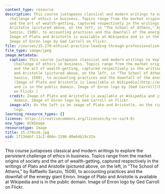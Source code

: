 ```yaml
---
content_type: resource
description: This course juxtaposes classical and modern writings to explore the persistent
  challenge of ethics in business. Topics range from the market origins of society
  and the art of wealth-getting, captured respectively in the writings of Plato and
  Aristotle (pictured above, on the left, in "The School of Athens," by Raffaello
  Sanzio, 1509), to accounting practices and the downfall of the energy giant Enron.
  Image of Plato and Aristotle is available at Wikipedia and is in the public domain.
  Image of Enron logo by Ged Carroll on Flickr.
file: /courses/15-270-ethical-practice-leading-through-professionalism-social-responsibility-and-system-design-spring-2016/1f13debf11c2d66e1596d0e64b19c32a_15-270s16.jpg
file_type: image/jpeg
image_metadata:
  caption: This course juxtaposes classical and modern writings to explore the persistent
    challenge of ethics in business. Topics range from the market origins of society
    and the art of wealth-getting, captured respectively in the writings of Plato
    and Aristotle (pictured above, on the left, in "The School of Athens," by Raffaello
    Sanzio, 1509), to accounting practices and the downfall of the energy giant Enron.
    (Image of Plato and Aristotle is [available at Wikipedia](http://en.wikipedia.org/wiki/File:Sanzio_01_Plato_Aristotle.jpg)
    and is in the public domain. Image of Enron logo by [Ged Carroll](http://www.flickr.com/photos/renaissancechambara/4337585957/)
    on Flickr.)
  credit: Image of Plato and Aristotle is available at Wikipedia and is in the public
    domain. Image of Enron logo by Ged Carroll on Flickr.
  image-alt: On the left is an image of Plato and Aristotle, on the right is the Enron
    logo.
learning_resource_types: []
license: https://creativecommons.org/licenses/by-nc-sa/4.0/
ocw_type: OCWImage
resourcetype: Image
title: 15-270s16.jpg
uid: 1f13debf-11c2-d66e-1596-d0e64b19c32a
---
```

This course juxtaposes classical and modern writings to explore the persistent challenge of ethics in business. Topics range from the market origins of society and the art of wealth-getting, captured respectively in the writings of Plato and Aristotle (pictured above, on the left, in "The School of Athens," by Raffaello Sanzio, 1509), to accounting practices and the downfall of the energy giant Enron. Image of Plato and Aristotle is available at Wikipedia and is in the public domain. Image of Enron logo by Ged Carroll on Flickr.